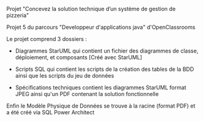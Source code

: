 Projet "Concevez la solution technique d’un système de gestion de pizzeria"

Projet 5 du parcours "Developpeur d'applications java" d'OpenClassrooms


Le projet comprend 3 dossiers :

  - Diagrammes StarUML qui contient un fichier des diagrammes de classe, déploiement, et composants [Créé avec StarUML]
  
  - Scripts SQL qui contient les scripts de la création des tables de la BDD ainsi que les scripts du jeu de données
  
  - Spécifications techniques contient les diagrammes StarUML format JPEG ainsi qu'un PDF contenant la solution fonctionnelle 
  
Enfin le Modèle Physique de Données se trouve à la racine (format PDF) et a été créé via SQL Power Architect 

